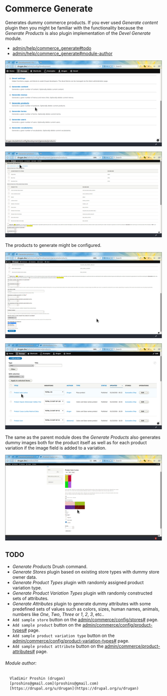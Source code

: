 Commerce Generate
=================

Generates dummy commerce products. If you ever used *Generate content* plugin
then you might be familiar with the functionality because
the *Generate Products* is also plugin implementation of
the *Devel Generate* module.

- [admin/help/commerce_generate#todo](#todo "TODO")
- [admin/help/commerce_generate#module-author](#module-author "Module author")


![Generate Products](images/generate-products.png "Generate Products")

![Generate Products Form](images/generate-products-form.png "Generate Products Form")

The products to generate might be configured.

![Generate Products Config](images/generate-products-config.png "Generate Products Config")

![Generate Products List](images/generate-products-list.png "Generate Products List")

The same as the parent module does the *Generate Products* also generates dummy
images both for the product itself as well as for each product variation if the
image field is added to a variation.

![Generate Products Image](images/generate-products-image.png "Generate Products Image")


## TODO

- *Generate Products* Drush command.
- *Generate Stores* plugin based on existing store types with dummy store
owner data.
- *Generate Product Types* plugin with randomly assigned product variation type.
- *Generate Product Variation Types* plugin with randomly constructed sets of
attributes.
- *Generate Attributes* plugin to generate dummy attributes with some predefined
sets of values such as colors, sizes, human names, animals, numbers
like *One*, *Two*, *Three* or *1*, *2*, *3*, etc..
- `Add sample store` button on the [admin/commerce/config/stores#](#0
"admin/commerce/config/stores") page.
- `Add sample product` button on the [admin/commerce/config/product-types#](#0
"admin/commerce/config/product-types") page.
- `Add sample product variation type` button on
the [admin/commerce/config/product-variation-types#](#0
"admin/commerce/config/product-variation-types") page.
- `Add sample product attribute` button on the [admin/commerce/product-attributes#](#0
"admin/commerce/product-attributes") page.

###### Module author:
```
  Vladimir Proshin (drugan)
  [proshins@gmail.com](proshins@gmail.com)
  [https://drupal.org/u/drugan](https://drupal.org/u/drugan)
```
